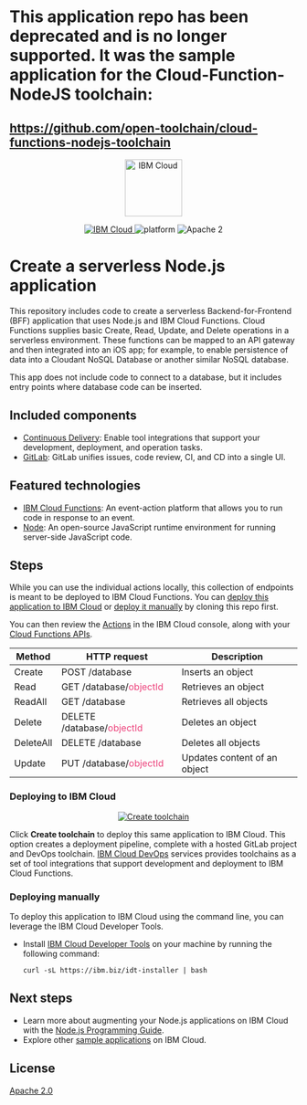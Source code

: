 # This application repo has been deprecated and is no longer supported. It was the sample application for the Cloud-Function-NodeJS toolchain:
## https://github.com/open-toolchain/cloud-functions-nodejs-toolchain

<p align="center">
    <a href="https://cloud.ibm.com">
        <img src="https://landscape.cncf.io/logos/ibm-cloud-kcsp.svg" height="100" alt="IBM Cloud">
    </a>
</p>


<p align="center">
    <a href="https://cloud.ibm.com">
    <img src="https://img.shields.io/badge/IBM%20Cloud-powered-blue.svg" alt="IBM Cloud">
    </a>
    <img src="https://img.shields.io/badge/platform-node-lightgrey.svg?style=flat" alt="platform">
    <img src="https://img.shields.io/badge/license-Apache2-blue.svg?style=flat" alt="Apache 2">
</p>


# Create a serverless Node.js application

This repository includes code to create a serverless Backend-for-Frontend (BFF) application that uses Node.js and IBM Cloud Functions. Cloud Functions supplies basic Create, Read, Update, and Delete operations in a serverless environment. These functions can be mapped to an API gateway and then integrated into an iOS app; for example, to enable persistence of data into a Cloudant NoSQL Database or another similar NoSQL database. 

This app does not include code to connect to a database, but it includes entry points where database code can be inserted.

## Included components

* [Continuous Delivery](https://cloud.ibm.com/catalog/services/continuous-delivery): Enable tool integrations that support your development, deployment, and operation tasks.
* [GitLab](https://about.gitlab.com/): GitLab unifies issues, code review, CI, and CD into a single UI.

## Featured technologies

* [IBM Cloud Functions](https://cloud.ibm.com/functions): An event-action platform that allows you to run code in response to an event.
* [Node](https://nodejs.org/en/): An open-source JavaScript runtime environment for running server-side JavaScript code.

## Steps

While you can use the individual actions locally, this collection of endpoints is meant to be deployed to IBM Cloud Functions. You can [deploy this application to IBM Cloud](#deploying-to-ibm-cloud) or [deploy it manually](#deploying-manually) by cloning this repo first.  

You can then review the [Actions](https://cloud.ibm.com/functions/actions) in the IBM Cloud console, along with your [Cloud Functions APIs](https://cloud.ibm.com/functions/apimanagement).
<table>
  <thead>
      <tr>
        <th>Method</th>
        <th>HTTP request</th>
        <th>Description</th>
      </tr>
  </thead>
  <tbody>
    <tr>
      <td>Create</td>
      <td>POST /database</td>
      <td>Inserts an object</td>
    </tr>
    <tr>
      <td>Read</td>
      <td>GET /database/<font color="#ec407a">objectId</font></td>
      <td>Retrieves an object</td>
    </tr>
    <tr>
      <td>ReadAll</td>
      <td>GET /database</td>
      <td>Retrieves all objects</td>
    </tr>
    <tr>
      <td>Delete </td>
      <td>DELETE /database/<font color="#ec407a">objectId</font></td>
      <td>Deletes an object</td>
    </tr>
    <tr>
      <td>DeleteAll</td>
      <td>DELETE /database</td>
      <td>Deletes all objects</td>
    </tr>
    <tr>
      <td>Update</td>
      <td>PUT /database/<font color="#ec407a">objectId</font></td>
      <td>Updates content of an object</td>
    </tr>
  </tbody>
</table>

### Deploying to IBM Cloud

<p align="center">
    <a href="https://cloud.ibm.com/devops/setup/deploy?repository=https%3A%2F%2Fgithub.com%2Fopen-toolchain%2Fcloud-functions-nodejs-toolchain">
    <img src="https://cloud.ibm.com/devops/graphics/create_toolchain_button.png" alt="Create toolchain">
    </a>
</p>

Click **Create toolchain** to deploy this same application to IBM Cloud. This option creates a deployment pipeline, complete with a hosted GitLab project and DevOps toolchain. [IBM Cloud DevOps](https://www.ibm.com/cloud/devops) services provides toolchains as a set of tool integrations that support development and deployment to IBM Cloud Functions. 

### Deploying manually 

To deploy this application to IBM Cloud using the command line, you can leverage the IBM Cloud Developer Tools.

* Install [IBM Cloud Developer Tools](https://cloud.ibm.com/docs/cli?topic=cloud-cli-getting-started) on your machine by running the following command:
  ```
  curl -sL https://ibm.biz/idt-installer | bash
  ```

## Next steps
* Learn more about augmenting your Node.js applications on IBM Cloud with the [Node.js Programming Guide](https://cloud.ibm.com/docs/node?topic=nodejs-getting-started).
* Explore other [sample applications](https://cloud.ibm.com/developer/appservice/starter-kits) on IBM Cloud.

## License

[Apache 2.0](LICENSE)
